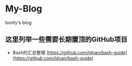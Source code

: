 # My-Blog
bonfy's blog


## 这里列举一些需要长期置顶的GitHub项目
- Bash的汇总整理 [https://github.com/Idnan/bash-guide](https://github.com/Idnan/bash-guide)

